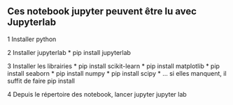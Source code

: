 ## Ces notebook jupyter peuvent être lu avec Jupyterlab

1 Installer python

2 Installer jupyterlab
    * pip install jupyterlab
    
3 Installer les librairies
    * pip install scikit-learn
    * pip install matplotlib
    * pip install seaborn
    * pip install numpy
    * pip install scipy
    * ... si elles manquent, il suffit de faire pip install <ce qui manque>
    
4 Depuis le répertoire des notebook, lancer jupyter
    jupyter lab